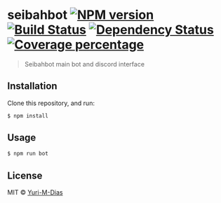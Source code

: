 # seibahbot [![NPM version][npm-image]][npm-url] [![Build Status][travis-image]][travis-url] [![Dependency Status][daviddm-image]][daviddm-url] [![Coverage percentage][coveralls-image]][coveralls-url]
> Seibahbot main bot and discord interface

## Installation

Clone this repository, and run:
```sh
$ npm install
```

## Usage

```js
$ npm run bot
```
## License

MIT © [Yuri-M-Dias]()


[npm-image]: https://badge.fury.io/js/seibahbot.svg
[npm-url]: https://npmjs.org/package/seibahbot
[travis-image]: https://travis-ci.org/Yuri-M-Dias/seibahbot.svg?branch=master
[travis-url]: https://travis-ci.org/Yuri-M-Dias/seibahbot
[daviddm-image]: https://david-dm.org/Yuri-M-Dias/seibahbot.svg?theme=shields.io
[daviddm-url]: https://david-dm.org/Yuri-M-Dias/seibahbot
[coveralls-image]: https://coveralls.io/repos/Yuri-M-Dias/seibahbot/badge.svg
[coveralls-url]: https://coveralls.io/r/Yuri-M-Dias/seibahbot

